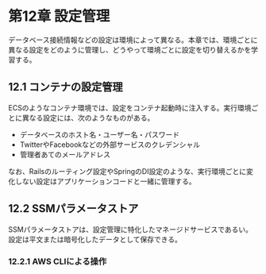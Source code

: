 # 第12章 設定管理
データベース接続情報などの設定は環境によって異なる。本章では、環境ごとに異なる設定をどのように管理し、どうやって環境ごとに設定を切り替えるかを学習する。

## 12.1 コンテナの設定管理
ECSのようなコンテナ環境では、設定をコンテナ起動時に注入する。実行環境ごとに異なる設定には、次のようなものがある。<br />
- データベースのホスト名・ユーザー名・パスワード
- TwitterやFacebookなどの外部サービスのクレデンシャル
- 管理者あてのメールアドレス

なお、Railsのルーティング設定やSpringのDI設定のような、実行環境ごとに変化しない設定はアプリケーションコードと一緒に管理する。

## 12.2 SSMパラメータストア
SSMパラメータストアは、設定管理に特化したマネージドサービスであるい。設定は平文または暗号化したデータとして保存できる。

### 12.2.1 AWS CLIによる操作
